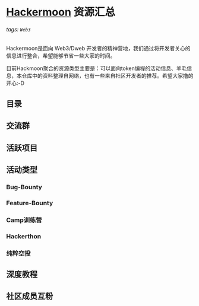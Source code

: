 # [Hackermoon](https://hackermoon.io) 资源汇总

###### tags: `Web3`

Hackermoon是面向 Web3/Dweb 开发者的精神营地，我们通过将开发者关心的信息进行整合，希望能够节省一些大家的时间。

目前Hackmoon聚合的资源类型主要是：可以面向token编程的活动信息、羊毛信息，本仓库中的资料整理自网络，也有一些来自社区开发者的推荐。希望大家撸的开心:-D

## 目录
## 交流群
## 活跃项目
## 活动类型
### Bug-Bounty
### Feature-Bounty
### Camp训练营
### Hackerthon
### 纯粹空投
## 深度教程
## 社区成员互粉

